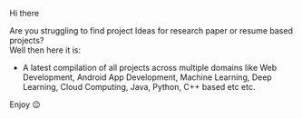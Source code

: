 Hi there

Are you struggling to find project Ideas for research paper or resume based projects? <br>
Well then here it is:<br>
- A latest compilation of all projects across multiple domains like Web Development, Android App Development, Machine Learning, Deep Learning, Cloud Computing, Java, Python, C++ based etc etc. 

Enjoy 😉

